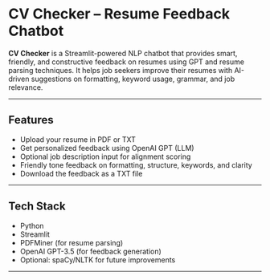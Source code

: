 # CV Checker – Resume Feedback Chatbot

**CV Checker** is a Streamlit-powered NLP chatbot that provides smart, friendly, and constructive feedback on resumes using GPT and resume parsing techniques. It helps job seekers improve their resumes with AI-driven suggestions on formatting, keyword usage, grammar, and job relevance.

---

## Features

-  Upload your resume in PDF or TXT
-  Get personalized feedback using OpenAI GPT (LLM)
-  Optional job description input for alignment scoring
-  Friendly tone feedback on formatting, structure, keywords, and clarity
-  Download the feedback as a TXT file

---

##  Tech Stack

- Python
- Streamlit
- PDFMiner (for resume parsing)
- OpenAI GPT-3.5 (for feedback generation)
- Optional: spaCy/NLTK for future improvements

---
